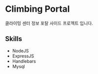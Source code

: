 # Climbing Portal

클라이밍 센터 정보 포탈 사이드 프로젝트 입니다.

## Skills

- NodeJS
- ExpressJS
- Handlebars
- Mysql

